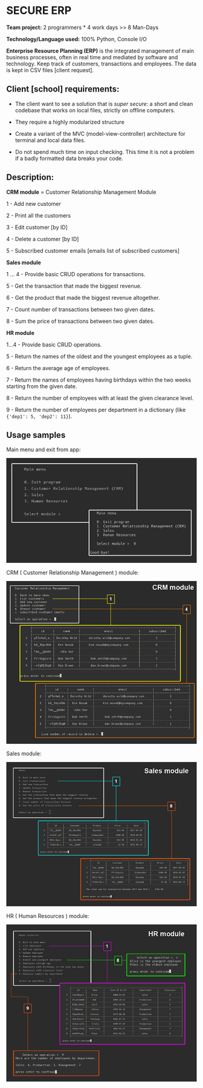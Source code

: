 # SECURE ERP

**Team project:**  2 programmers \* 4 work days >> 8 Man-Days

**Technology/Language used:** 100% Python, Console I/O



**Enterprise Resource Planning (ERP)** is the integrated management of main business processes, often in real time and mediated by software and technology.
Keep track of customers, transactions and employees.
The data is kept in CSV files [client request].



## Client [school] requirements:

* The client want to see a solution that is *super secure*: a short and clean codebase that works on local files, strictly on offline computers. 

* They require a highly modularized structure

* Create a variant of the MVC (model-view-controller) architecture for terminal and local data files.

* Do not spend much time on input checking. This time it is not a problem if a badly formatted data breaks your code.



## Description:

**CRM module** = Customer Relationship Management Module

1 - Add new customer

2 - Print all the customers

3 - Edit customer [by ID]

4 - Delete a customer [by ID]

5 - Subscribed customer emails [emails list of subscribed customers]



**Sales module**

1 … 4 - Provide basic CRUD operations for transactions.

5 - Get the transaction that made the biggest revenue.

6 - Get the product that made the biggest revenue altogether.

7 - Count number of transactions between two given dates.

8 - Sum the price of transactions between two given dates.



**HR module**

1...4 - Provide basic CRUD operations.

5 - Return the names of the oldest and the youngest employees as a tuple.

6 - Return the average age of employees.

7 - Return the names of employees having birthdays within the two weeks starting from the given date.

8 - Return the number of employees with at least the given clearance level.

9 - Return the number of employees per department in a dictionary (like `{'dep1': 5, 'dep2': 11}`).



## Usage samples

Main menu and exit from app:

![00_main](images\00_main.jpg)



CRM ( Customer Relationship Management )  module:

![01_crm](images\01_crm.jpg)



Sales module:

![02_sales](.\images\02_sales.jpg)



HR ( Human Resources ) module:

![03_hr](images\03_hr.jpg)
